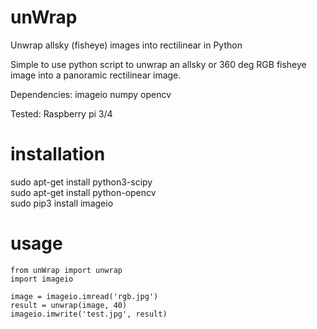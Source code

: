 # unWrap
Unwrap allsky (fisheye) images into rectilinear in Python

Simple to use python script to unwrap an allsky or 360 deg RGB fisheye image into a panoramic rectilinear image.

Dependencies:
imageio
numpy
opencv

Tested:
Raspberry pi 3/4

# installation
sudo apt-get install python3-scipy<br>
sudo apt-get install python-opencv<br>
sudo pip3 install imageio<br>

# usage
	from unWrap import unwrap
 	import imageio

 	image = imageio.imread('rgb.jpg')
 	result = unwrap(image, 40)
 	imageio.imwrite('test.jpg', result)


